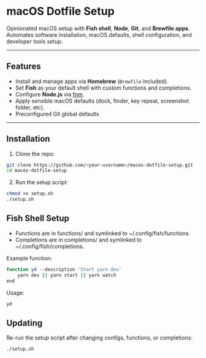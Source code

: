# macOS Dotfile Setup

Opinionated macOS setup with **Fish shell**, **Node**, **Git**, and **Brewfile apps**.  
Automates software installation, macOS defaults, shell configuration, and developer tools setup.

---

## Features

- Install and manage apps via **Homebrew** (`Brewfile` included).
- Set **Fish** as your default shell with custom functions and completions.
- Configure **Node.js** via [fnm](https://github.com/Schniz/fnm).
- Apply sensible macOS defaults (dock, finder, key repeat, screenshot folder, etc).
- Preconfigured Git global defaults

---

## Installation

1. Clone the repo:

```bash
git clone https://github.com/<your-username>/macos-dotfile-setup.git
cd macos-dotfile-setup
```


2.	Run the setup script:
```bash
chmod +x setup.sh
./setup.sh
```

## Fish Shell Setup
- Functions are in functions/ and symlinked to ~/.config/fish/functions.
- Completions are in completions/ and symlinked to ~/.config/fish/completions.

Example function:

```bash
function yd --description 'Start yarn dev'
    yarn dev || yarn start || yarn watch
end
```

Usage:

```bash
yd
```

## Updating
Re-run the setup script after changing configs, functions, or completions:

```bash
./setup.sh
```
